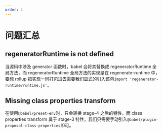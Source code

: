 ```yaml
---
order: 1
---
```


# 问题汇总

## regeneratorRuntime is not defined

当源码中涉及 generator 函数时，babel 会将其替换成 regeneratorRuntime 全局方法，而 regeneratorRuntime 全局方法的实现是在 regenerate-runtime 中，要想 rollup 把实现一同打包进去需要我们显式的引入该包`import 'regenerator-runtime/runtime.js'`。

## Missing class properties transform

在使用`@babel/preset-env`时，只会转换 stage-4 之后的特性，而 class properties transform 属于 stage-3 特性，我们只需要手动引入`@babel/plugin-proposal-class-properties`即可。
